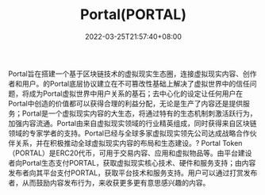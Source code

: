 ﻿---
weight: 
title: "Portal(PORTAL)"
description: "Portal旨在搭建一个基于区块链技术的虚拟现实生态圈，连接虚拟现实内容、创作者和用户"
date: 2022-03-25T21:57:40+08:00
lastmod: 2022-03-25T16:45:40+08:00
draft: false
authors: ["Metabd"]
featuredImage: "portalportal.webp"
link: ""
tags: ["数字代币","Portal(PORTAL)"]
categories: ["navigation"]
navigation: ["数字代币"]
lightgallery: true
toc: true
pinned: false
recommend: false
recommend1: false
---
Portal旨在搭建一个基于区块链技术的虚拟现实生态圈，连接虚拟现实内容、创作者和用户。的Portal底层协议建立在不可篡改性基础上解决了虚拟世界中的信任问题，将成为Portal虚拟世界中用户关系的基石；去中心化的设定让任何用户在Portal中创造的价值都可以获得合理的利益分配，无论是生产了内容还是提供服务；Portal是一个虚拟现实内容的大生态，将通过特有的生态机制刺激活跃行为，加强内容流通。Portal由来自虚拟现实领域的行业精英组成，同时获得来自区块链领域的专家学者的支持。Portal已经与全球多家虚拟现实领先公司达成战略合作伙伴关系，并在积极推动全球虚拟现实内容的布局和生态建设。?
Portal Token（PORTAL）是ERC20代币，可用于交易内容、应用和虚拟物品等。由平台建设者向Portal生态支付PORTAL，获取虚拟现实核心技术、硬件和服务支持；由内容发布者向其平台支付PORTAL，获取平台技术和服务支持。用户可以通过打赏发布者，从而鼓励内容发布行为，来收获更多更有意思感兴趣的内容。
